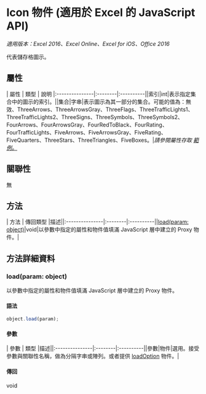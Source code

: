 # Icon 物件 (適用於 Excel 的 JavaScript API)

_適用版本：Excel 2016、Excel Online、Excel for iOS、Office 2016_

代表儲存格圖示。

## 屬性

| 屬性	  | 類型	| 說明
|:---------------|:--------|:----------||索引|int|表示指定集合中的圖示的索引。||集合|字串|表示圖示為其一部分的集合。可能的值為：無效、ThreeArrows、ThreeArrowsGray、ThreeFlags、ThreeTrafficLights1、ThreeTrafficLights2、ThreeSigns、ThreeSymbols、ThreeSymbols2、FourArrows、FourArrowsGray、FourRedToBlack、FourRating、FourTrafficLights、FiveArrows、FiveArrowsGray、FiveRating、FiveQuarters、ThreeStars、ThreeTriangles、FiveBoxes。|_請參閱屬性存取 [範例。](#property-access-examples)_

## 關聯性
無


## 方法

| 方法		  | 傳回類型	|描述||:---------------|:--------|:----------||[load(param: object)](#loadparam-object)|void|以參數中指定的屬性和物件值填滿 JavaScript 層中建立的 Proxy 物件。|

## 方法詳細資料


### load(param: object)
以參數中指定的屬性和物件值填滿 JavaScript 層中建立的 Proxy 物件。

#### 語法
```js
object.load(param);
```

#### 參數
| 參數	  | 類型	|描述||:---------------|:--------|:----------||參數|物件|選用。接受參數與關聯性名稱，做為分隔字串或陣列。或者提供 [loadOption](loadoption.md) 物件。|

#### 傳回
void

